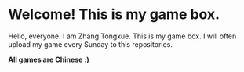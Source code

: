 # Welcome! This is my game box.
Hello, everyone. I am Zhang Tongxue. This is my game box. I will often upload my game every Sunday to this repositories.

**All games are Chinese :)**
